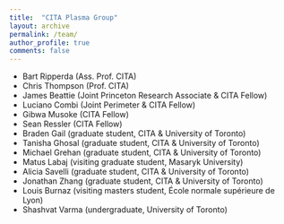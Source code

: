 ```yaml
---
title:  "CITA Plasma Group"
layout: archive
permalink: /team/
author_profile: true
comments: false
---
```


- Bart Ripperda (Ass. Prof. CITA)
- Chris Thompson (Prof. CITA)
- James Beattie (Joint Princeton Research Associate & CITA Fellow)
- Luciano Combi (Joint Perimeter & CITA Fellow)
- Gibwa Musoke (CITA Fellow)
- Sean Ressler (CITA Fellow)
- Braden Gail (graduate student, CITA & University of Toronto)
- Tanisha Ghosal (graduate student, CITA & University of Toronto)
- Michael Grehan (graduate student, CITA & University of Toronto)
- Matus Labaj (visiting graduate student, Masaryk University)
- Alicia Savelli (graduate student, CITA & University of Toronto)
- Jonathan Zhang (graduate student, CITA & University of Toronto)
- Louis Burnaz (visiting masters student, École normale supérieure de Lyon)
- Shashvat Varma (undergraduate, University of Toronto)







